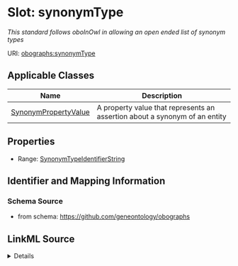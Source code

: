 # Slot: synonymType
_This standard follows oboInOwl in allowing an open ended list of synonym types_


URI: [obographs:synonymType](https://github.com/geneontology/obographs/synonymType)



<!-- no inheritance hierarchy -->




## Applicable Classes

| Name | Description |
| --- | --- |
[SynonymPropertyValue](SynonymPropertyValue.md) | A property value that represents an assertion about a synonym of an entity






## Properties

* Range: [SynonymTypeIdentifierString](SynonymTypeIdentifierString.md)







## Identifier and Mapping Information







### Schema Source


* from schema: https://github.com/geneontology/obographs




## LinkML Source

<details>
```yaml
name: synonymType
description: This standard follows oboInOwl in allowing an open ended list of synonym
  types
from_schema: https://github.com/geneontology/obographs
rank: 1000
alias: synonymType
domain_of:
- SynonymPropertyValue
range: SynonymTypeIdentifierString

```
</details>